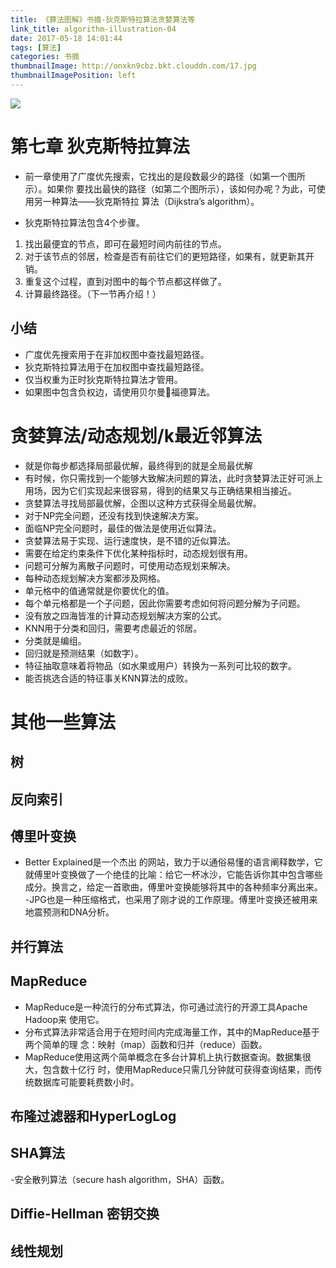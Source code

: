 ```yaml
---
title: 《算法图解》书摘-狄克斯特拉算法贪婪算法等
link_title: algorithm-illustration-04
date: 2017-05-18 14:01:44
tags: [算法]
categories: 书摘
thumbnailImage: http://onxkn9cbz.bkt.clouddn.com/17.jpg	
thumbnailImagePosition: left
---
```

<!-- toc -->
<!-- more -->
<!--more-->
![](http://onxkn9cbz.bkt.clouddn.com/17.jpg)
# 第七章 狄克斯特拉算法
- 前一章使用了广度优先搜索，它找出的是段数最少的路径（如第一个图所示）。如果你
要找出最快的路径（如第二个图所示），该如何办呢？为此，可使用另一种算法——狄克斯特拉
算法（Dijkstra’s algorithm）。

- 狄克斯特拉算法包含4个步骤。
1. 找出最便宜的节点，即可在最短时间内前往的节点。
2. 对于该节点的邻居，检查是否有前往它们的更短路径，如果有，就更新其开销。
3. 重复这个过程，直到对图中的每个节点都这样做了。
4. 计算最终路径。（下一节再介绍！）

## 小结
- 广度优先搜索用于在非加权图中查找最短路径。
- 狄克斯特拉算法用于在加权图中查找最短路径。
- 仅当权重为正时狄克斯特拉算法才管用。
- 如果图中包含负权边，请使用贝尔曼福德算法。

# 贪婪算法/动态规划/k最近邻算法
- 就是你每步都选择局部最优解，最终得到的就是全局最优解
- 有时候，你只需找到一个能够大致解决问题的算法，此时贪婪算法正好可派上用场，因为它们实现起来很容易，得到的结果又与正确结果相当接近。
- 贪婪算法寻找局部最优解，企图以这种方式获得全局最优解。
- 对于NP完全问题，还没有找到快速解决方案。
- 面临NP完全问题时，最佳的做法是使用近似算法。
- 贪婪算法易于实现、运行速度快，是不错的近似算法。
- 需要在给定约束条件下优化某种指标时，动态规划很有用。
- 问题可分解为离散子问题时，可使用动态规划来解决。
- 每种动态规划解决方案都涉及网格。
- 单元格中的值通常就是你要优化的值。
- 每个单元格都是一个子问题，因此你需要考虑如何将问题分解为子问题。
- 没有放之四海皆准的计算动态规划解决方案的公式。
-  KNN用于分类和回归，需要考虑最近的邻居。
- 分类就是编组。
- 回归就是预测结果（如数字）。
- 特征抽取意味着将物品（如水果或用户）转换为一系列可比较的数字。
- 能否挑选合适的特征事关KNN算法的成败。

# 其他一些算法
## 树
## 反向索引
## 傅里叶变换
- Better Explained是一个杰出
的网站，致力于以通俗易懂的语言阐释数学，它就傅里叶变换做了一个绝佳的比喻：给它一杯冰沙，它能告诉你其中包含哪些成分。换言之，给定一首歌曲，傅里叶变换能够将其中的各种频率分离出来。
-JPG也是一种压缩格式，也采用了刚才说的工作原理。傅里叶变换还被用来地震预测和DNA分析。

## 并行算法
## MapReduce
- MapReduce是一种流行的分布式算法，你可通过流行的开源工具Apache Hadoop来
使用它。
- 分布式算法非常适合用于在短时间内完成海量工作，其中的MapReduce基于两个简单的理
念：映射（map）函数和归并（reduce）函数。
- MapReduce使用这两个简单概念在多台计算机上执行数据查询。数据集很大，包含数十亿行
时，使用MapReduce只需几分钟就可获得查询结果，而传统数据库可能要耗费数小时。

## 布隆过滤器和HyperLogLog
## SHA算法
-安全散列算法（secure hash algorithm，SHA）函数。
## Diffie-Hellman 密钥交换
## 线性规划


